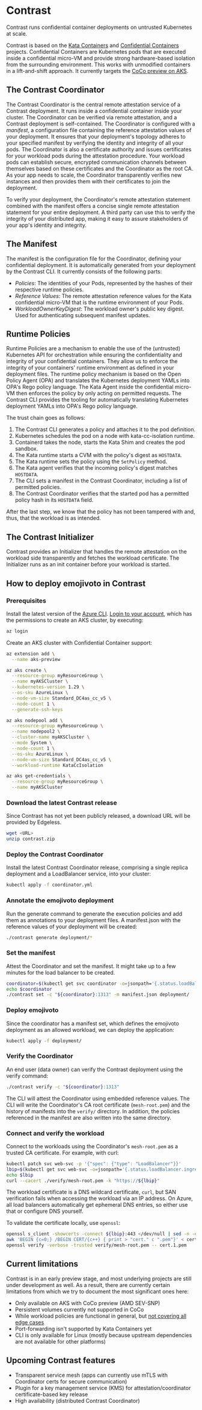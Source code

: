 # Contrast

Contrast runs confidential container deployments on untrusted Kubernetes at scale.

Contrast is based on the [Kata Containers](https://github.com/kata-containers/kata-containers) and
[Confidential Containers](https://github.com/confidential-containers) projects. Confidential Containers are
Kubernetes pods that are executed inside a confidential micro-VM and provide strong hardware-based isolation
from the surrounding environment. This works with unmodified containers in a lift-and-shift approach.
It currently targets the [CoCo preview on AKS](https://learn.microsoft.com/en-us/azure/confidential-computing/confidential-containers-on-aks-preview).

## The Contrast Coordinator

The Contrast Coordinator is the central remote attestation service of a Contrast deployment.
It runs inside a confidential container inside your cluster.
The Coordinator can be verified via remote attestation, and a Contrast deployment is self-contained.
The Coordinator is configured with a *manifest*, a configuration file containing the reference attestation values of your deployment.
It ensures that your deployment's topology adheres to your specified manifest by verifying the identity and integrity of all your pods.
The Coordinator is also a certificate authority and issues certificates for your workload pods during the attestation procedure.
Your workload pods can establish secure, encrypted communication channels between themselves based on these certificates and the Coordinator as the root CA.
As your app needs to scale, the Coordinator transparently verifies new instances and then provides them with their certificates to join the deployment.

To verify your deployment, the Coordinator's remote attestation statement combined with the manifest offers a concise single remote attestation statement for your entire deployment.
A third party can use this to verify the integrity of your distributed app, making it easy to assure stakeholders of your app's identity and integrity.

## The Manifest

The manifest is the configuration file for the Coordinator, defining your confidential deployment.
It is automatically generated from your deployment by the Contrast CLI.
It currently consists of the following parts:

* *Policies*: The identities of your Pods, represented by the hashes of their respective runtime policies.
* *Reference Values*: The remote attestation reference values for the Kata confidential micro-VM that is the runtime environment of your Pods.
* *WorkloadOwnerKeyDigest*: The workload owner's public key digest. Used for authenticating subsequent manifest updates.

## Runtime Policies

Runtime Policies are a mechanism to enable the use of the (untrusted) Kubernetes API for orchestration while ensuring the confidentiality and integrity of your confidential containers.
They allow us to enforce the integrity of your containers' runtime environment as defined in your deployment files.
The runtime policy mechanism is based on the Open Policy Agent (OPA) and translates the Kubernetes deployment YAMLs into OPA's Rego policy language.
The Kata Agent inside the confidential micro-VM then enforces the policy by only acting on permitted requests.
The Contrast CLI provides the tooling for automatically translating Kubernetes deployment YAMLs into OPA's Rego policy language.

The trust chain goes as follows:

1. The Contrast CLI generates a policy and attaches it to the pod definition.
2. Kubernetes schedules the pod on a node with kata-cc-isolation runtime.
3. Containerd takes the node, starts the Kata Shim and creates the pod sandbox.
4. The Kata runtime starts a CVM with the policy's digest as `HOSTDATA`.
5. The Kata runtime sets the policy using the `SetPolicy` method.
6. The Kata agent verifies that the incoming policy's digest matches `HOSTDATA`.
7. The CLI sets a manifest in the Contrast Coordinator, including a list of permitted policies.
8. The Contrast Coordinator verifies that the started pod has a permitted policy hash in its `HOSTDATA` field.

After the last step, we know that the policy has not been tampered with and, thus, that the workload is as intended.

## The Contrast Initializer

Contrast provides an Initializer that handles the remote attestation on the workload side transparently and
fetches the workload certificate. The Initializer runs as an init container before your workload is started.

## How to deploy emojivoto in Contrast

### Prerequisites

Install the latest version of the [Azure CLI](https://docs.microsoft.com/en-us/cli/azure/).
[Login to your account](https://docs.microsoft.com/en-us/cli/azure/authenticate-azure-cli), which has the permissions to create an AKS cluster, by
executing:

```sh
az login
```

Create an AKS cluster with Confidential Container support:

```sh
az extension add \
  --name aks-preview

az aks create \
  --resource-group myResourceGroup \
  --name myAKSCluster \
  --kubernetes-version 1.29 \
  --os-sku AzureLinux \
  --node-vm-size Standard_DC4as_cc_v5 \
  --node-count 1 \
  --generate-ssh-keys

az aks nodepool add \
  --resource-group myResourceGroup \
  --name nodepool2 \
  --cluster-name myAKSCluster \
  --mode System \
  --node-count 1 \
  --os-sku AzureLinux \
  --node-vm-size Standard_DC4as_cc_v5 \
  --workload-runtime KataCcIsolation

az aks get-credentials \
  --resource-group myResourceGroup \
  --name myAKSCluster
```

### Download the latest Contrast release

Since Contrast has not yet been publicly released, a download URL will be
provided by Edgeless.

```sh
wget <URL>
unzip contrast.zip
```

### Deploy the Contrast Coordinator

Install the latest Contrast Coordinator release, comprising a single replica
deployment and a LoadBalancer service, into your cluster:

```sh
kubectl apply -f coordinator.yml
```

### Annotate the emojivoto deployment

Run the generate command to generate the execution policies and add them as
annotations to your deployment files. A manifest.json with the reference values
of your deployment will be created:

```sh
./contrast generate deployment/*
```

### Set the manifest

Attest the Coordinator and set the manifest. It might take up to a few minutes
for the load balancer to be created.

```sh
coordinator=$(kubectl get svc coordinator -o=jsonpath='{.status.loadBalancer.ingress[0].ip}')
echo $coordinator
./contrast set -c "${coordinator}:1313" -m manifest.json deployment/
```

### Deploy emojivoto

Since the coordinator has a manifest set, which defines the emojivoto deployment as an allowed workload, we can deploy the application:

```sh
kubectl apply -f deployment/
```

### Verify the Coordinator

An end user (data owner) can verify the Contrast deployment using the verify
command:

```sh
./contrast verify -c "${coordinator}:1313"
```

The CLI will attest the Coordinator using embedded reference values. The CLI
will write the Coordinator's CA root certificate (`mesh-root.pem`) and the history of manifests into
the `verify/` directory. In addition, the policies referenced in the manifest are
also written into the same directory.

### Connect and verify the workload

Connect to the workloads using the Coordinator's `mesh-root.pem` as a trusted CA certificate. For example, with curl:

```sh
kubectl patch svc web-svc -p '{"spec": {"type": "LoadBalancer"}}'
lbip=$(kubectl get svc web-svc -o=jsonpath='{.status.loadBalancer.ingress[0].ip}')
echo $lbip
curl --cacert ./verify/mesh-root.pem -k "https://${lbip}"
```

The workload certificate is a DNS wildcard certificate, `curl`, but SAN
verification fails when accessing the workload via an IP address.
On Azure, all load balancers automatically get ephemeral DNS entries, so either
use that or configure DNS yourself.

To validate the certificate locally, use `openssl`:

```sh
openssl s_client -showcerts -connect ${lbip}:443 </dev/null | sed -n -e '/-.BEGIN/,/-.END/ p' > certChain.pem
awk 'BEGIN {c=0;} /BEGIN CERT/{c++} { print > "cert." c ".pem"}' < certChain.pem
openssl verify -verbose -trusted verify/mesh-root.pem -- cert.1.pem
```

## Current limitations

Contrast is in an early preview stage, and most underlying projects are still under development as well.
As a result, there are currently certain limitations from which we try to document the most significant ones here:

- Only available on AKS with CoCo preview (AMD SEV-SNP)
- Persistent volumes currently not supported in CoCo
- While workload policies are functional in general, but [not covering all edge cases](https://github.com/microsoft/kata-containers/releases/tag/genpolicy-0.6.2-5)
- Port-forwarding isn't supported by Kata Containers yet
- CLI is only available for Linux (mostly because upstream dependencies are not available for other platforms)

## Upcoming Contrast features

- Transparent service mesh (apps can currently use mTLS with Coordinator certs for secure communication)
- Plugin for a key management service (KMS) for attestation/coordinator certificate-based key release
- High availability (distributed Contrast Coordinator)
